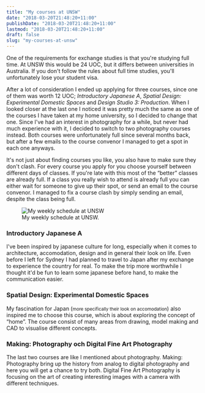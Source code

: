 ```yaml
---
title: "My courses at UNSW"
date: "2018-03-20T21:48:20+11:00"
publishDate: "2018-03-20T21:48:20+11:00"
lastmod: "2018-03-20T21:48:20+11:00"
draft: false
slug: "my-courses-at-unsw"
---
```


One of the requirements for exchange studies is that you're studying full time. At <abbr>UNSW</abbr> this would be 24 <abbr>UOC</abbr>, but it differs between universities in Australia. If you don't follow the rules about full time studies, you'll unfortunately lose your student visa.

After a lot of consideration I ended up applying for three courses, since one of them was worth 12 <abbr>UOC</abbr>; *Introductory Japanese A*, *Spatial Design: Experimental Domestic Spaces* and *Design Studio 3: Production*. When I looked closer at the last one I noticed it was pretty much the same as one of the courses I have taken at my home university, so I decided to change that one. Since I've had an interest in photography for a while, but never had much experience with it, I decided to switch to two photography courses instead. Both courses were unfortunately full since several months back, but after a few emails to the course convenor I managed to get a spot in each one anyways.

It's not just about finding courses you like, you also have to make sure they don't clash. For every course you apply for you choose yourself between different days of classes. If you're late with this most of the “better” classes are already full. If a class you really wish to attend is already full you can either wait for someone to give up their spot, or send an email to the course convenor. I managed to fix a course clash by simply sending an email, despite the class being full.

<figure>
    <img
    sizes="(max-width: 540px) 100vw, 540px"
    srcset="
    /img/schedule.jpg 540w"
    src="/img/schedule.jpg"
    alt="My weekly schedule at UNSW">
    <figcaption>My weekly schedule at <abbr>UNSW</abbr>.</figcaption>
</figure>

### Introductory Japanese A
I've been inspired by japanese culture for long, especially when it comes to architecture, accomodation, design and in general their look on life. Even before I left for Sydney I had planned to travel to Japan after my exchange to experience the country for real. To make the trip more worthwhile I thought it'd be fun to learn some japanese before hand, to make the communication easier.

### Spatial Design: Experimental Domestic Spaces
My fascination for Japan (<small>more specifically their look on accomodation</small>) also inspired me to choose this course, which is about exploring the concept of “home”. The course consist of many areas from drawing, model making and CAD to visualise different concepts.

### Making: Photography och Digital Fine Art Photography
The last two courses are like I mentioned about photography. Making: Photography bring up the history from analog to digital photography and here you will get a chance to try both. Digital Fine Art Photography is focusing on the art of creating interesting images with a camera with different techniques.